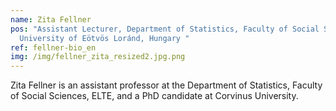 ```yaml
---
name: Zita Fellner
pos: "Assistant Lecturer, Department of Statistics, Faculty of Social Sciences,
  University of Eötvös Loránd, Hungary "
ref: fellner-bio_en
img: /img/fellner_zita_resized2.jpg.png
---
```

Zita Fellner is an assistant professor at the Department of Statistics, Faculty of Social Sciences, ELTE, and a PhD candidate at Corvinus University.
